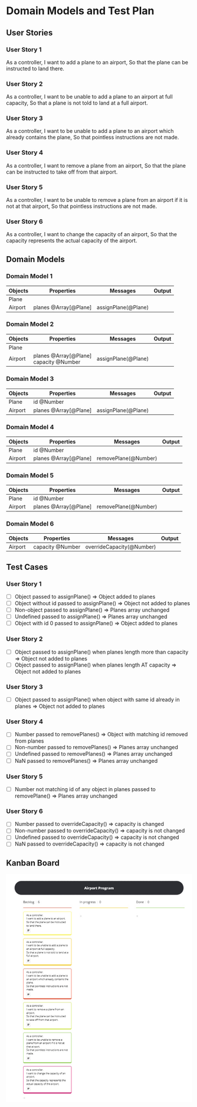 # Domain Models and Test Plan

## User Stories

### User Story 1
As a controller,
I want to add a plane to an airport,
So that the plane can be instructed to land there.

### User Story 2
As a controller,
I want to be unable to add a plane to an airport at full capacity,
So that a plane is not told to land at a full airport.

### User Story 3
As a controller,
I want to be unable to add a plane to an airport which already contains the plane,
So that pointless instructions are not made.

### User Story 4
As a controller,
I want to remove a plane from an airport,
So that the plane can be instructed to take off from that airport.

### User Story 5
As a controller,
I want to be unable to remove a plane from an airport if it is not at that airport,
So that pointless instructions are not made.

### User Story 6
As a controller,
I want to change the capacity of an airport,
So that the capacity represents the actual capacity of the airport.

## Domain Models

### Domain Model 1
| Objects | Properties            | Messages            | Output |
| ------- | --------------------- | ------------------- | ------ |
| Plane   |                       |                     |        |
| Airport | planes @Array[@Plane] | assignPlane(@Plane) |        |

### Domain Model 2
| Objects | Properties                                | Messages            | Output |
| ------- | ----------------------------------------- | ------------------- | ------ |
| Plane   |                                           |                     |        |
| Airport | planes @Array[@Plane]<br>capacity @Number | assignPlane(@Plane) |        |

### Domain Model 3
| Objects | Properties            | Messages            | Output |
| ------- | --------------------- | ------------------- | ------ |
| Plane   | id @Number            |                     |        |
| Airport | planes @Array[@Plane] | assignPlane(@Plane) |        |

### Domain Model 4
| Objects | Properties            | Messages             | Output |
| ------- | --------------------- | -------------------- | ------ |
| Plane   | id @Number            |                      |        |
| Airport | planes @Array[@Plane] | removePlane(@Number) |        |

### Domain Model 5
| Objects | Properties            | Messages             | Output |
| ------- | --------------------- | -------------------- | ------ |
| Plane   | id @Number            |                      |        |
| Airport | planes @Array[@Plane] | removePlane(@Number) |        |

### Domain Model 6
| Objects | Properties       | Messages                  | Output |
| ------- | ---------------- | ------------------------- | ------ |
| Airport | capacity @Number | overrideCapacity(@Number) |        |

## Test Cases

### User Story 1
- [ ] Object passed to assignPlane() => Object added to planes
- [ ] Object without id passed to assignPlane() => Object not added to planes
- [ ] Non-object passed to assignPlane() => Planes array unchanged
- [ ] Undefined passed to assignPlane() => Planes array unchanged
- [ ] Object with id 0 passed to assignPlane() => Object added to planes

### User Story 2
- [ ] Object passed to assignPlane() when planes length more than capacity => Object not added to planes
- [ ] Object passed to assignPlane() when planes length AT capacity => Object not added to planes

### User Story 3
- [ ] Object passed to assignPlane() when object with same id already in planes => Object not added to planes
  
### User Story 4
- [ ] Number passed to removePlanes() => Object with matching id removed from planes
- [ ] Non-number passed to removePlanes() => Planes array unchanged
- [ ] Undefined passed to removePlanes() => Planes array unchanged
- [ ] NaN passed to removePlanes() => Planes array unchanged

### User Story 5
- [ ] Number not matching id of any object in planes passed to removePlane() => Planes array unchanged

### User Story 6
- [ ] Number passed to overrideCapacity() => capacity is changed
- [ ] Non-number passed to overrideCapacity() => capacity is not changed
- [ ] Undefined passed to overrideCapacity() => capacity is not changed
- [ ] NaN passed to overrideCapacity() => capacity is not changed

## Kanban Board
![image](../img/Kanban.jpg)